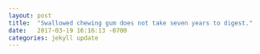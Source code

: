 ```yaml
---
layout: post
title:  "Swallowed chewing gum does not take seven years to digest."
date:   2017-03-19 16:16:13 -0700
categories: jekyll update
---
```

